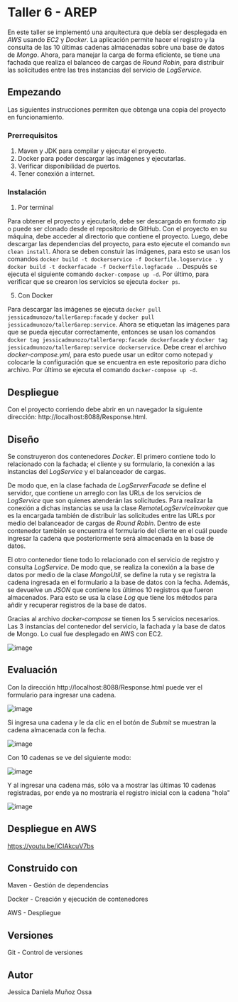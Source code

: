 # Taller 6 - AREP
En este taller se implementó una arquitectura que debía ser desplegada en *AWS* usando *EC2* y *Docker*. La aplicación permite hacer el registro y la consulta de las 
10 últimas cadenas almacenadas sobre una base de datos de *Mongo*. Ahora, para manejar la carga de forma eficiente, se tiene una fachada que realiza el balanceo de cargas de *Round Robin*, 
para distribuir las solicitudes entre las tres instancias del servicio de *LogService*.

## Empezando
Las siguientes instrucciones permiten que obtenga una copia del proyecto en funcionamiento.

### Prerrequisitos
1. Maven y JDK para compilar y ejecutar el proyecto.
2. Docker para poder descargar las imágenes y ejecutarlas.
3. Verificar disponibilidad de puertos.
4. Tener conexión a internet.

### Instalación
1. Por terminal
   
Para obtener el proyecto y ejecutarlo, debe ser descargado en formato zip o puede ser clonado desde el repositorio de GitHub. Con el proyecto en su máquina, debe acceder al
directorio que contiene el proyecto. Luego, debe descargar las dependencias del proyecto, para esto ejecute el comando `mvn clean install`. Ahora se deben constuir las imágenes, para
esto se usan los comandos `docker build -t dockerservice -f Dockerfile.logservice .` y `docker build -t dockerfacade -f Dockerfile.logfacade .`. Después se ejecuta el siguiente comando
`docker-compose up -d`. Por último, para verificar que se crearon los servicios se ejecuta `docker ps`.

5. Con Docker

Para descargar las imágenes se ejecuta `docker pull jessicadmunozo/taller6arep:facade` y `docker pull jessicadmunozo/taller6arep:service`. Ahora se etiquetan las imágenes para que se pueda
ejecutar correctamente, entonces se usan los comandos `docker tag jessicadmunozo/taller6arep:facade dockerfacade` y `docker tag jessicadmunozo/taller6arep:service dockerservice`. Debe crear el archivo *docker-compose.yml*, para esto puede usar un editor como notepad y colocarle la configuración que se encuentra en este repositorio para
dicho archivo. Por último se ejecuta el comando `docker-compose up -d`.

## Despliegue
Con el proyecto corriendo debe abrir en un navegador la siguiente dirección: http://localhost:8088/Response.html.

## Diseño
Se construyeron dos contenedores *Docker*. El primero contiene todo lo relacionado con la fachada; el cliente y su formulario, la conexión a las instancias del *LogService* y 
el balanceador de cargas. 

De modo que, en la clase fachada de *LogServerFacade* se define el servidor, que contiene un arreglo con las URLs de los servicios de *LogService* que son quienes atenderán las solicitudes. Para realizar la conexión a dichas instancias se usa la clase *RemoteLogServiceInvoker* que es la encargada también de distribuir las solicitudes entre las URLs por medio del balanceador de cargas de *Round Robin*. Dentro de este contenedor también se encuentra el formulario del cliente en el cuál puede ingresar la cadena que posteriormente será almacenada en la base de datos.

El otro contenedor tiene todo lo relacionado con el servicio de registro y consulta *LogService*. De modo que, se realiza la conexión a la base de datos por medio de la clase *MongoUtil*, se define la ruta y se registra la cadena ingresada en el formulario a la base de datos con la fecha. Además, se devuelve un *JSON* que contiene los últimos 10 registros que fueron almacenados. Para esto se usa la clase *Log* que tiene los métodos para añdir y recuperar registros de la base de datos.

Gracias al archivo *docker-compose* se tienen los 5 servicios necesarios. Las 3 instancias del contenedor del servicio, la fachada y la base de datos de Mongo. Lo cual fue desplegado en AWS con EC2.

![image](https://github.com/JessicaDMunozO/Taller6-AREP/assets/123814482/3c934966-af71-472e-b247-3d4544589316)

## Evaluación
Con la dirección http://localhost:8088/Response.html puede ver el formulario para ingresar una cadena.

![image](https://github.com/JessicaDMunozO/Taller6-AREP/assets/123814482/c44751fe-ab09-4071-8ca7-2b2800a8cd45)

Si ingresa una cadena y le da clic en el botón de *Submit* se muestran la cadena almacenada con la fecha.

![image](https://github.com/JessicaDMunozO/Taller6-AREP/assets/123814482/1898ef2f-72ce-4c17-910d-17653339829e)

Con 10 cadenas se ve del siguiente modo:

![image](https://github.com/JessicaDMunozO/Taller6-AREP/assets/123814482/afdb64cb-28a9-4efd-9aa6-c6167d4dfa31)

Y al ingresar una cadena más, sólo va a mostrar las últimas 10 cadenas registradas, por ende ya no mostraría el registro inicial con la cadena "hola"

![image](https://github.com/JessicaDMunozO/Taller6-AREP/assets/123814482/42f36b52-3eda-4879-8e54-54f8487dca67)

## Despliegue en AWS
https://youtu.be/iCIAkcuV7bs

## Construido con
Maven - Gestión de dependencias

Docker - Creación y ejecución de contenedores

AWS - Despliegue

## Versiones
Git - Control de versiones

## Autor
Jessica Daniela Muñoz Ossa
